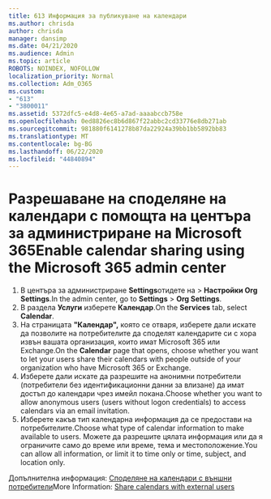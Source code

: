 ```yaml
---
title: 613 Информация за публикуване на календари
ms.author: chrisda
author: chrisda
manager: dansimp
ms.date: 04/21/2020
ms.audience: Admin
ms.topic: article
ROBOTS: NOINDEX, NOFOLLOW
localization_priority: Normal
ms.collection: Adm_O365
ms.custom:
- "613"
- "3800011"
ms.assetid: 5372dfc5-e4d8-4e65-a7ad-aaaabccb758e
ms.openlocfilehash: 0ed8826ec8b6d867f22abbc2cd33776e8db271ab
ms.sourcegitcommit: 981880f6141278b87da22924a39bb1bb5892bb83
ms.translationtype: MT
ms.contentlocale: bg-BG
ms.lasthandoff: 06/22/2020
ms.locfileid: "44840894"
---
```

# <a name="enable-calendar-sharing-using-the-microsoft-365-admin-center"></a><span data-ttu-id="03fa8-102">Разрешаване на споделяне на календари с помощта на центъра за администриране на Microsoft 365</span><span class="sxs-lookup"><span data-stu-id="03fa8-102">Enable calendar sharing using the Microsoft 365 admin center</span></span>

1. <span data-ttu-id="03fa8-103">В центъра за администриране **Settings**отидете на   >   **Настройки Org Settings**.</span><span class="sxs-lookup"><span data-stu-id="03fa8-103">In the admin center, go to  **Settings**  >  **Org Settings**.</span></span>
2. <span data-ttu-id="03fa8-104">В раздела **Услуги** изберете **Календар**.</span><span class="sxs-lookup"><span data-stu-id="03fa8-104">On the  **Services**  tab, select  **Calendar**.</span></span>
3. <span data-ttu-id="03fa8-105">На страницата **"Календар",** която се отваря, изберете дали искате да позволите на потребителите да споделят календарите си с хора извън вашата организация, които имат Microsoft 365 или Exchange.</span><span class="sxs-lookup"><span data-stu-id="03fa8-105">On the  **Calendar**  page that opens, choose whether you want to let your users share their calendars with people outside of your organization who have Microsoft 365 or Exchange.</span></span>
4. <span data-ttu-id="03fa8-106">Изберете дали искате да разрешите на анонимни потребители (потребители без идентификационни данни за влизане) да имат достъп до календари чрез имейл покана.</span><span class="sxs-lookup"><span data-stu-id="03fa8-106">Choose whether you want to allow anonymous users (users without logon credentials) to access calendars via an email invitation.</span></span>
5. <span data-ttu-id="03fa8-107">Изберете какъв тип календарна информация да се предостави на потребителите.</span><span class="sxs-lookup"><span data-stu-id="03fa8-107">Choose what type of calendar information to make available to users.</span></span> <span data-ttu-id="03fa8-108">Можете да разрешите цялата информация или да я ограничите само до време или време, тема и местоположение.</span><span class="sxs-lookup"><span data-stu-id="03fa8-108">You can allow all information, or limit it to time only or time, subject, and location only.</span></span>

<span data-ttu-id="03fa8-109">Допълнителна информация: [Споделяне на календари с външни потребители](https://docs.microsoft.com/microsoft-365/admin/manage/share-calendars-with-external-users)</span><span class="sxs-lookup"><span data-stu-id="03fa8-109">More Information: [Share calendars with external users](https://docs.microsoft.com/microsoft-365/admin/manage/share-calendars-with-external-users)</span></span>
